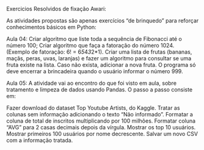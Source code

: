 Exercicios Resolvidos de fixação Awari:

As atividades propostas são apenas exercícios “de brinquedo” para reforçar conhecimentos básicos em Python:

Aula 04:
Criar algoritmo que liste toda a sequência de Fibonacci até o número 100;
Criar algoritmo que faça a fatoração do número 1024. (Exemplo de fatoração: 6! = 6*5*4*3*2*1).
Criar uma lista de frutas (bananas, maçãs, peras, uvas, laranjas) e fazer um algoritmo para consultar se uma fruta existe na lista. Caso não exista, adicionar a nova fruta. O programa só deve encerrar a brincadeira quando o usuário informar o número 999.

Aula 05:
A atividade vai ao encontro do que foi visto em aula, sobre tratamento e limpeza de dados usando Pandas. O passo a passo consiste em:

Fazer download do dataset Top Youtube Artists, do Kaggle. 
Tratar as colunas sem informação adicionando o texto “Não informado”.
Formatar a coluna de total de inscritos multiplicando por 100 milhões.
Formatar coluna “AVG” para 2 casas decimais depois da vírgula.
Mostrar os top 10 usuários.
Mostrar primeiros 100 usuários por nome decrescente.
Salvar um novo CSV com a informação tratada.
